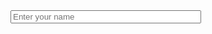 <html>
  <title>Yo wassup</title>
  <input type="text" name="Name" placeholder="Enter your name" size="35" required>
